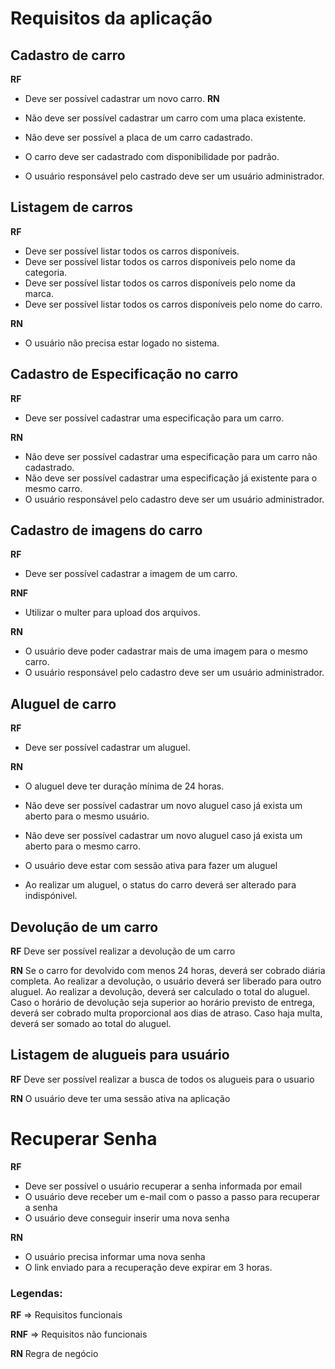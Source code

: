 # Requisitos da aplicação

## Cadastro de carro

**RF**

- Deve ser possível cadastrar um novo carro.
**RN** 

- Não deve ser possível cadastrar um carro com uma placa existente.
- Não deve ser possível a placa de um carro cadastrado.
- O carro deve ser cadastrado com disponibilidade por padrão.
- O usuário responsável pelo castrado deve ser um usuário administrador.

## Listagem de carros

**RF**

- Deve ser possível listar todos os carros disponíveis.
- Deve ser possível listar todos os carros disponíveis pelo nome da categoria.
- Deve ser possível listar todos os carros disponíveis pelo nome da marca.
- Deve ser possível listar todos os carros disponíveis pelo nome do carro.

**RN**

- O usuário não precisa estar logado no sistema.

## Cadastro de Especificação no carro

**RF**
- Deve ser possível cadastrar uma especificação para um carro.


**RN**

- Não deve ser possível cadastrar uma especificação para um carro não cadastrado.
- Não deve ser possível cadastrar uma especificação já existente para o mesmo carro.
- O usuário responsável pelo cadastro deve ser um usuário administrador.


## Cadastro de imagens do carro

**RF**

- Deve ser possível cadastrar a imagem de um carro.


**RNF**

- Utilizar o multer para upload dos arquivos.

**RN**

- O usuário deve poder cadastrar mais de uma imagem para o mesmo carro.
- O usuário responsável pelo cadastro deve ser um usuário administrador.

## Aluguel de carro

**RF**

- Deve ser possível cadastrar um aluguel.

**RN**

- O aluguel deve ter duração mínima de  24 horas.
- Não deve ser possível cadastrar um novo aluguel caso já exista um aberto para o mesmo usuário.
- Não deve ser possível cadastrar um novo aluguel caso já exista um aberto para o mesmo carro.

- O usuário deve estar com sessão ativa para fazer um aluguel
- Ao realizar um aluguel, o status do carro deverá ser alterado para indispónivel.

## Devolução de um carro
**RF**
Deve ser possível realizar a devolução de um carro

**RN**
Se o carro for devolvido com menos 24 horas, deverá ser cobrado diária completa.
Ao realizar a devolução, o usuário deverá ser liberado para outro aluguel.
Ao realizar a devolução, deverá ser calculado o total do  aluguel.
Caso o horário de devolução seja superior ao horário previsto de entrega, deverá ser cobrado multa proporcional aos dias de atraso.
Caso haja multa, deverá ser somado ao total do aluguel.

## Listagem de alugueis para usuário

**RF**
Deve ser possível realizar a busca de todos os alugueis para o usuario

**RN**
O usuário deve ter uma sessão ativa na aplicação



# Recuperar Senha
**RF**
- Deve ser possível o usuário recuperar a senha informada por email
- O usuário deve receber um e-mail com o passo a passo para recuperar a senha
- O usuário deve conseguir inserir uma nova senha

**RN**
- O usuário precisa informar uma nova senha
- O link enviado para a recuperação deve expirar em 3 horas.

### Legendas: 

**RF** => Requisitos funcionais

**RNF** => Requisitos não funcionais

**RN** Regra de negócio